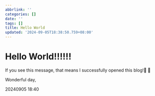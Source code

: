```yaml
---
abbrlink: ''
categories: []
date: ''
tags: []
title: Hello World
updated: '2024-09-05T18:38:50.759+08:00'
---
```

# Hello World!!!!!!

If you see this message, that means I successfully opened this blog!🎂 🎂 



Wonderful day,

20240905 18:40
